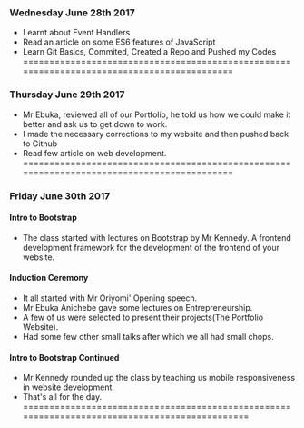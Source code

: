 ### Wednesday June 28th 2017
- Learnt about Event Handlers
- Read an article on some ES6 features of JavaScript
- Learn Git  Basics, Commited, Created a Repo and Pushed my Codes
===========================================================================================

### Thursday June 29th 2017
- Mr Ebuka, reviewed all of our Portfolio, he told us how we could make it better and ask us to get down to work.
- I made the necessary corrections to my website and then pushed back to Github
- Read few article on web development.
===========================================================================================
### Friday June 30th 2017
#### Intro to Bootstrap
- The class started with lectures on Bootstrap by Mr Kennedy. A frontend development framework for the development of the
frontend of your website.
#### Induction Ceremony
- It all started with Mr Oriyomi' Opening speech.
- Mr Ebuka Anichebe gave some lectures on Entrepreneurship.
- A few of us were selected to present their projects(The Portfolio Website).
- Had some few other small talks after which we all had small chops.
#### Intro to Bootstrap Continued
- Mr Kennedy rounded up the class by teaching us mobile responsiveness in website development.
- That's all for the day.
==============================================================================================

